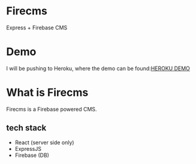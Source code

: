 # Firecms
Express + Firebase CMS


# Demo
I will be pushing to Heroku, where the demo can be found:[HEROKU DEMO](https://warm-ocean-6562.herokuapp.com/)

# What is Firecms
Firecms is a Firebase powered CMS.

## tech stack

- React (server side only)
- ExpressJS
- Firebase (DB)
